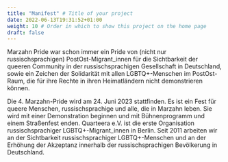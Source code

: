 ```yaml
---
title: "Manifest" # Title of your project
date: 2022-06-13T19:31:52+01:00
weight: 10 # Order in which to show this project on the home page
draft: false
---
```


Marzahn Pride war schon immer ein Pride von (nicht nur russischsprachigen) PostOst-Migrant_innen für die Sichtbarkeit der queeren Community in der russischsprachigen Gesellschaft in Deutschland, sowie ein Zeichen der Solidarität mit allen LGBTQ+-Menschen im PostOst-Raum, die für ihre Rechte in ihren Heimatländern nicht demonstrieren können.

Die 4. Marzahn-Pride wird am 24. Juni 2023 stattfinden. Es ist ein Fest für queere Menschen, russischsprachige und alle, die in Marzahn leben. Sie wird mit einer Demonstration beginnen und mit Bühnenprogramm und einem Straßenfest enden.
Quarteera e.V. ist die erste Organisation russischsprachiger LGBTQ+-Migrant_innen in Berlin. Seit 2011 arbeiten wir an der Sichtbarkeit russischsprachiger LGBTQ+-Menschen und an der Erhöhung der Akzeptanz innerhalb der russischsprachigen Bevölkerung in Deutschland.